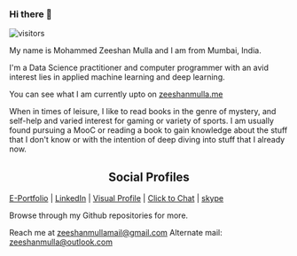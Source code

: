 ### Hi there 🤗

![visitors](https://visitor-badge.laobi.icu/badge?page_id=mullazeeshan.mullazeeshan&title=profile%20views)

My name is Mohammed Zeeshan Mulla and I am from Mumbai, India.

I'm a Data Science practitioner and computer programmer with an avid interest lies in applied machine learning and deep learning.

You can see what I am currently upto on [zeeshanmulla.me](http://www.zeeshanmulla.me/)

When in times of leisure, I like to read books in the genre of mystery, and self-help and varied interest for gaming or variety of sports. I am usually found pursuing a MooC or reading a book to gain knowledge about the stuff that I don't know or with the intention of deep diving into stuff that I already now.

<h2 style="text-align:center">Social Profiles</h2>

[E-Portfolio](https://mullazeeshan.github.io) | [LinkedIn](https://www.linkedin.com/in/zeeshanmulla) | [Visual Profile](https://sourcerer.io/mullazeeshan) | [Click to Chat](https://wa.link/sz7808) | [skype](zeeshanmulla_1)


Browse through my Github repositories for more.

 
 Reach me at [zeeshanmullamail@gmail.com](zeeshanmullamail@gmail.com)
 Alternate mail: [zeeshanmulla@outlook.com](zeeshanmulla@outlook.com)
 
 
 
<!--
**mullazeeshan/mullazeeshan** is a ✨ _special_ ✨ repository because its `README.md` (this file) appears on your GitHub profile.

Here are some ideas to get you started:

- 🔭 I’m currently working on ...
- 🌱 I’m currently learning ...
- 👯 I’m looking to collaborate on ...
- 🤔 I’m looking for help with ...
- 💬 Ask me about ...
- 📫 How to reach me: ...
- 😄 Pronouns: ...
- ⚡ Fun fact: ...
-->
